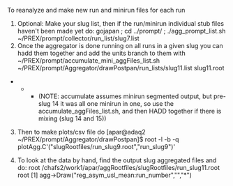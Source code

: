 To reanalyze and make new run and minirun files for each run
1) Optional: Make your slug list, then if the run/minirun individual stub files haven't been made yet do:
 gojapan ; cd ../prompt/ ; ./agg_prompt_list.sh ~/PREX/prompt/collector/run_list/slug7.list
2) Once the aggregator is done running on all runs in a given slug you can hadd them together and add the units branch to them with 
 ~/PREX/prompt/accumulate_mini_aggFiles_list.sh ~/PREX/prompt/Aggregator/drawPostpan/run_lists/slug11.list slug11.root
 - - - (NOTE: accumulate assumes minirun segmented output, but pre-slug 14 it was all one minirun in one, so use the accumulate_aggFiles_list.sh, and then HADD together if there is mixing (slug 14 and 15))
3) Then to make plots/csv file do
 [apar@adaq2 ~/PREX/prompt/Aggregator/drawPostpan]$ root -l -b -q plotAgg.C'("slugRootfiles/run_slug9.root","run_slug9")'

4) To look at the data by hand, find the output slug aggregated files and do: 
 root /chafs2/work1/apar/aggRootfiles/slugRootfiles/run_slug11.root
 root [1] agg->Draw("reg_asym_usl_mean:run_number","","*")

